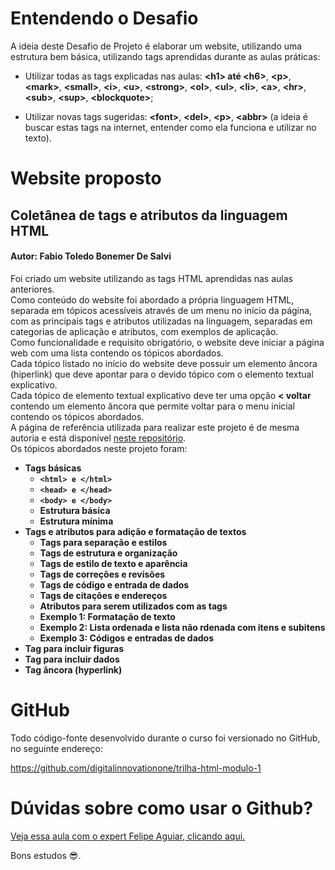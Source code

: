 # Entendendo o Desafio
 
A ideia deste Desafio de Projeto é elaborar um website, utilizando uma estrutura bem básica, utilizando tags aprendidas durante as aulas práticas:
 
- Utilizar todas as tags explicadas nas aulas: **\<h1\> até \<h6\>**, **\<p\>**, **\<mark\>**, **\<small\>**, **\<i\>**, **\<u\>**, **\<strong\>**, **\<ol\>**, **\<ul\>**, **\<li\>**, **\<a\>**, **\<hr\>**, **\<sub\>**, **\<sup\>**, **\<blockquote\>**;

- Utilizar novas tags sugeridas: **\<font\>**, **\<del\>**, **\<p\>**, **\<abbr\>** (a ideia é buscar estas tags na internet, entender como ela funciona e utilizar no texto).

# Website proposto

## Coletânea de tags e atributos da linguagem HTML

#### Autor: Fabio Toledo Bonemer De Salvi

Foi criado um website utilizando as tags HTML aprendidas nas aulas anteriores.\
Como conteúdo do website foi abordado a própria linguagem HTML, separada em tópicos acessíveis através de um menu no início da página, com as principais tags e atributos utilizadas na linguagem, separadas em categorias de aplicação e atributos, com exemplos de aplicação.\
Como funcionalidade e requisito obrigatório, o website deve iniciar a página web com uma lista contendo os tópicos abordados.\
Cada tópico listado no início do website deve possuir um elemento âncora (hiperlink) que deve apontar para o devido tópico com o elemento textual explicativo.\
Cada tópico de elemento textual explicativo deve ter uma opção **< voltar** contendo um elemento âncora que permite voltar para o menu inicial contendo os tópicos abordados.\
A página de referência utilizada para realizar este projeto é de mesma autoria e está disponível [neste repositório]().\
Os tópicos abordados neste projeto foram:
- **Tags básicas**    
    - **`<html> e </html>`**
    - **`<head> e </head>`**
    - **`<body> e </body>`**
    - **Estrutura básica**
    - **Estrutura mínima**
- **Tags e atributos para adição e formatação de textos**
    - **Tags para separação e estilos**
    - **Tags de estrutura e organização**
    - **Tags de estilo de texto e aparência**
    - **Tags de correções e revisões**
    - **Tags de código e entrada de dados**
    - **Tags de citações e endereços**
    - **Atributos para serem utilizados com as tags**
    - **Exemplo 1: Formatação de texto**
    - **Exemplo 2: Lista ordenada e lista não rdenada com itens e subitens**
    - **Exemplo 3: Códigos e entradas de dados**
- **Tag para incluir figuras**
- **Tag para incluir dados**
- **Tag âncora (hyperlink)**


# GitHub

Todo código-fonte desenvolvido durante o curso foi versionado no GitHub, no seguinte endereço:

[<u>https://github.com/digitalinnovationone/trilha-html-modulo-1</u>](https://github.com/digitalinnovationone/trilha-html-modulo-1)
 
# Dúvidas sobre como usar o Github?

[<u>Veja essa aula com o expert Felipe Aguiar, clicando aqui.</u>](https://web.dio.me/lives/primeiros-passos-com-git-e-github)
 
Bons estudos 😎.
